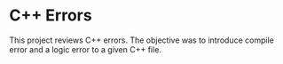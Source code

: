 # C++ Errors
This project reviews C++ errors. The objective was to introduce compile error and a logic error to a given C++ file. 
